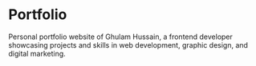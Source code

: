 # Portfolio
Personal portfolio website of Ghulam Hussain, a frontend developer showcasing projects and skills in web development, graphic design, and digital marketing.
